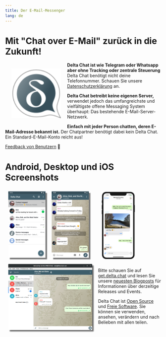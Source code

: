 ```yaml
---
title: Der E-Mail-Messenger
lang: de
---
```


# Mit "Chat over E-Mail" zurück in die Zukunft!

<img src="../assets/logos/delta-chat.svg" width="160" style="float: left; margin: 20px;" />

**Delta Chat ist wie Telegram oder Whatsapp aber ohne Tracking oder zentrale Steuerung**
Delta Chat benötigt nicht deine Telefonnummer. Schauen Sie unsere [Datenschutzerklärung](gdpr) an.

**Delta Chat betreibt keine eigenen Server,** verwendet jedoch das umfangreichste und vielfältigste offene Messaging System überhaupt: Das bestehende E-Mail-Server-Netzwerk.

**Einfach mit jeder Person chatten, deren E-Mail-Adresse bekannt ist.** Der Chatpartner benötigt dabei kein Delta Chat. Ein Standard-E-Mail-Konto reicht aus!

[Feedback von Benutzern](user-voices) 📣


# Android, Desktop und iOS Screenshots

<img src="../assets/blog/screenshots/2019-12-17-delta-chat-google-play-release-chat-list-light.png" width="120" 
style="float: left; margin: 10px;display: block;box-shadow: 5px 5px 2px #777;" />
<img src="../assets/blog/screenshots/2019-12-17-delta-chat-google-play-release-group-light.png" width="120" 
style="float: left; margin: 10px;display: block;box-shadow: 5px 5px 2px #777;" />

<img src="../assets/blog/desktop-screenshot.png" width="280" style="float:left; margin: 10px" /> 

<img src="../assets/blog/screenshots/2020-01-09-delta-chat-iOS-weekend-group-chat.png" width="110" style="margin: 10px" />

Bitte schauen Sie auf [get.delta.chat](https://get.delta.chat) und lesen Sie unsere [neuesten Blogposts](blog) für Informationen über derzeitige Releases und Events.

Delta Chat ist [Open Source](https://de.wikipedia.org/wiki/Open_Source)
und [Freie Software](https://de.wikipedia.org/wiki/Freie_Software). Sie können sie verwenden,
ansehen, verändern und nach Belieben mit allen teilen.
